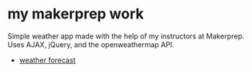 # my makerprep work
Simple weather app made with the help of my instructors at Makerprep. Uses AJAX, jQuery, and the openweathermap API. 
* [weather forecast](http://codepen.io/anon/pen/xZvxdK?editors=1111)
